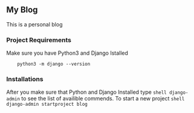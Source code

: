 ## My Blog

This is a personal blog

### Project Requirements

Make sure you have Python3 and Django Istalled

```shell python3 --version
    python3 -m django --version
```

### Installations

After you make sure that Python and Django Installed type `shell django-admin` to see the list of availible commends.
To start a new project `shell django-admin startproject blog`
